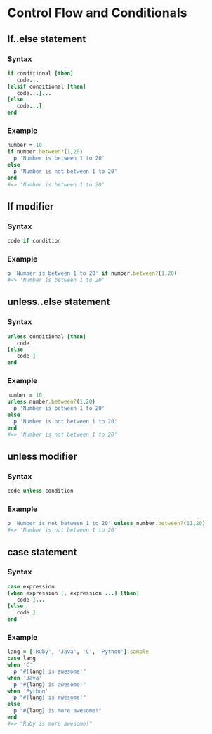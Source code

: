 # Control Flow and Conditionals 
## If..else statement 
### Syntax
```ruby
if conditional [then]
   code...
[elsif conditional [then]
   code...]...
[else
   code...]
end
```
### Example
```ruby
number = 10
if number.between?(1,20)
  p 'Number is between 1 to 20'
else
  p 'Number is not between 1 to 20'
end
#=> 'Number is between 1 to 20'
```
## If modifier 
### Syntax
```ruby
code if condition 
```
### Example
```ruby
p 'Number is between 1 to 20' if number.between?(1,20)
#=> 'Number is between 1 to 20'
```
## unless..else statement 
### Syntax
```ruby
unless conditional [then]
   code
[else
   code ]
end
```
### Example
```ruby
number = 10
unless number.between?(1,20)
  p 'Number is between 1 to 20'
else
  p 'Number is not between 1 to 20'
end
#=> 'Number is not between 1 to 20'
```
## unless modifier
### Syntax
```ruby
code unless condition 
```
### Example
```ruby
p 'Number is not between 1 to 20' unless number.between?(11,20)
#=> 'Number is not between 1 to 20'
```
## case statement 
### Syntax
```ruby
case expression
[when expression [, expression ...] [then]
   code ]...
[else
   code ]
end
```
### Example
```ruby
lang = ['Ruby', 'Java', 'C', 'Python'].sample
case lang
when 'C'
  p "#{lang} is awesome!"
when 'Java'
  p "#{lang} is awesome!"
when 'Python'
  p "#{lang} is awesome!"
else
  p "#{lang} is more awesome!"
end
#=> "Ruby is more awesome!"
```
